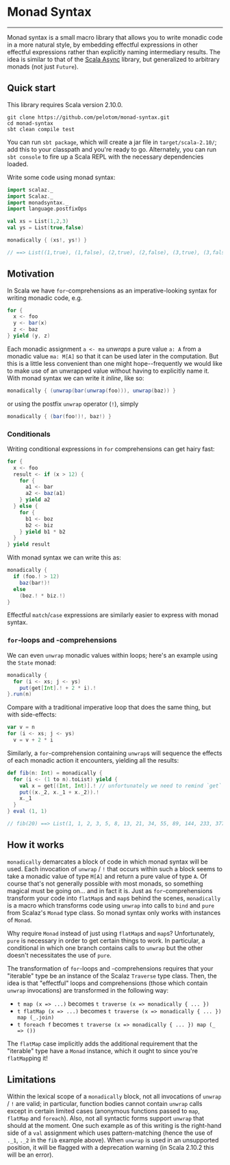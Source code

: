 # Monad Syntax
---

Monad syntax is a small macro library that allows you to write monadic code in a more natural style, by embedding effectful expressions in other effectful expressions rather than explicitly naming intermediary results. The idea is similar to that of the [Scala Async](https://github.com/scala/async) library, but generalized to arbitrary monads (not just `Future`).

## Quick start

This library requires Scala version 2.10.0.

    git clone https://github.com/pelotom/monad-syntax.git
    cd monad-syntax
    sbt clean compile test

You can run `sbt package`, which will create a jar file in `target/scala-2.10/`; add this to your classpath and you're ready to go. Alternately, you can run `sbt console` to fire up a Scala REPL with the necessary dependencies loaded.

Write some code using monad syntax:

```scala
import scalaz._
import Scalaz._
import monadsyntax._
import language.postfixOps

val xs = List(1,2,3)
val ys = List(true,false)

monadically { (xs!, ys!) }

// ==> List((1,true), (1,false), (2,true), (2,false), (3,true), (3,false))
```

## Motivation

In Scala we have `for`-comprehensions as an imperative-looking syntax for writing monadic code, e.g.

```scala
for {
  x <- foo
  y <- bar(x)
  z <- baz
} yield (y, z)
```

Each monadic assignment `a <- ma` _unwraps_ a pure value `a: A` from a monadic value `ma: M[A]` so that it can be used later in the computation. But this is a little less convenient than one might hope--frequently we would like to make use of an unwrapped value without having to explicitly name it. With monad syntax we can write it _inline_, like so:

```scala
monadically { (unwrap(bar(unwrap(foo))), unwrap(baz)) }
```

or using the postfix `unwrap` operator (`!`), simply

```scala
monadically { (bar(foo!)!, baz!) }
```

### Conditionals

Writing conditional expressions in `for` comprehensions can get hairy fast:

```scala
for {
  x <- foo
  result <- if (x > 12) {
    for {
      a1 <- bar
      a2 <- baz(a1)
    } yield a2
  } else {
    for {
      b1 <- boz
      b2 <- biz
    } yield b1 * b2
  }
} yield result
```

With monad syntax we can write this as:

```scala
monadically {
  if (foo.! > 12)
    baz(bar!)!
  else 
    (boz.! * biz.!)
}
```

Effectful `match`/`case` expressions are similarly easier to express with monad syntax.

### `for`-loops and -comprehensions

We can even `unwrap` monadic values within loops; here's an example using the `State` monad:

```scala
monadically {
  for (i <- xs; j <- ys)
    put(get[Int].! + 2 * i).!
}.run(n)
```

Compare with a traditional imperative loop that does the same thing, but with side-effects:

```scala
var v = n
for (i <- xs; j <- ys)
  v = v + 2 * i
```

Similarly, a `for`-comprehension containing `unwrap`s will sequence the effects of each monadic action it encounters, yielding all the results:

```scala
def fib(n: Int) = monadically {
  for (i <- (1 to n).toList) yield {
    val x = get[(Int, Int)].! // unfortunately we need to remind `get` what type of state it's dealing with!
    put((x._2, x._1 + x._2)).!
    x._1
  }
} eval (1, 1)

// fib(20) ==> List(1, 1, 2, 3, 5, 8, 13, 21, 34, 55, 89, 144, 233, 377, 610, 987, 1597, 2584, 4181, 6765)
```

## How it works
    
`monadically` demarcates a block of code in which monad syntax will be used. Each invocation of `unwrap` / `!` that occurs within such a block seems to take a monadic value of type `M[A]` and return a pure value of type `A`. Of course that's not generally possible with most monads, so something magical must be going on... and in fact it is. Just as `for`-comprehensions transform your code into `flatMap`s and `map`s behind the scenes, `monadically` is a macro which transforms code using `unwrap` into calls to `bind` and `pure` from Scalaz's `Monad` type class. So monad syntax only works with instances of `Monad`.

Why require `Monad` instead of just using `flatMap`s and `map`s? Unfortunately, `pure` is necessary in order to get certain things to work. In particular, a conditional in which one branch contains calls to `unwrap` but the other doesn't necessitates the use of `pure`.

The transformation of `for`-loops and -comprehensions requires that your "iterable" type be an instance of the Scalaz `Traverse` type class. Then, the idea is that "effectful" loops and comprehensions (those which contain `unwrap` invocations) are transformed in the following way:
 - `t map (x => ...)` becomes `t traverse (x => monadically { ... })` 
 - `t flatMap (x => ...)` becomes `t traverse (x => monadically { ... }) map (_.join)`
 - `t foreach f` becomes `t traverse (x => monadically { ... }) map (_ => ())`
 
The `flatMap` case implicitly adds the additional requirement that the "iterable" type have a `Monad` instance, which it ought to since you're `flatMap`ping it!

## Limitations

Within the lexical scope of a `monadically` block, not all invocations of `unwrap` / `!` are valid; in particular, function bodies cannot contain `unwrap` calls except in certain limited cases (anonymous functions passed to `map`, `flatMap` and `foreach`). Also, not all syntactic forms support `unwrap` that should at the moment. One such example as of this writing is the right-hand side of a `val` assignment which uses pattern-matching (hence the use of `._1`, `._2` in the `fib` example above). When `unwrap` is used in an unsupported position, it will be flagged with a deprecation warning (in Scala 2.10.2 this will be an error).
